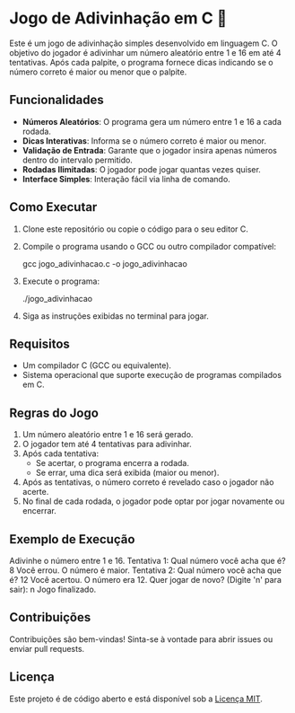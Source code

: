 # Jogo de Adivinhação em C 🎲

Este é um jogo de adivinhação simples desenvolvido em linguagem C. O objetivo do jogador é adivinhar um número aleatório entre 1 e 16 em até 4 tentativas. Após cada palpite, o programa fornece dicas indicando se o número correto é maior ou menor que o palpite.

## Funcionalidades

- **Números Aleatórios**: O programa gera um número entre 1 e 16 a cada rodada.
- **Dicas Interativas**: Informa se o número correto é maior ou menor.
- **Validação de Entrada**: Garante que o jogador insira apenas números dentro do intervalo permitido.
- **Rodadas Ilimitadas**: O jogador pode jogar quantas vezes quiser.
- **Interface Simples**: Interação fácil via linha de comando.

## Como Executar

1. Clone este repositório ou copie o código para o seu editor C.
2. Compile o programa usando o GCC ou outro compilador compatível:

   gcc jogo_adivinhacao.c -o jogo_adivinhacao

3. Execute o programa:

   ./jogo_adivinhacao

4. Siga as instruções exibidas no terminal para jogar.

## Requisitos

- Um compilador C (GCC ou equivalente).
- Sistema operacional que suporte execução de programas compilados em C.

## Regras do Jogo

1. Um número aleatório entre 1 e 16 será gerado.
2. O jogador tem até 4 tentativas para adivinhar.
3. Após cada tentativa:
   - Se acertar, o programa encerra a rodada.
   - Se errar, uma dica será exibida (maior ou menor).
4. Após as tentativas, o número correto é revelado caso o jogador não acerte.
5. No final de cada rodada, o jogador pode optar por jogar novamente ou encerrar.

## Exemplo de Execução

Adivinhe o número entre 1 e 16.
Tentativa 1:
Qual número você acha que é? 8
Você errou. O número é maior.
Tentativa 2:
Qual número você acha que é? 12
Você acertou. O número era 12.
Quer jogar de novo? (Digite 'n' para sair): n
Jogo finalizado.

## Contribuições

Contribuições são bem-vindas! Sinta-se à vontade para abrir issues ou enviar pull requests.

## Licença

Este projeto é de código aberto e está disponível sob a [Licença MIT](LICENSE).
